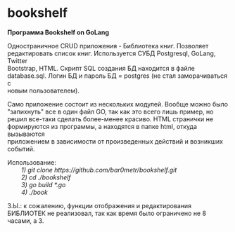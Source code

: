 # bookshelf
<strong>Программа Bookshelf on GoLang</strong></p>

<p>Одностраничное CRUD приложения - Библиотека книг. Позволяет редактировать список книг. Используется СУБД Postgresql, GoLang, Twitter<br />
Bootstrap, HTML. Скрипт SQL создания БД находится в файле database.sql. Логин БД и пароль БД = postgres (не стал заморачиваться с<br />
новым пользователем).</p>

<p>Само приложение состоит из нескольких модулей. Вообще можно было &quot;запихнуть&quot; все в один файл GO, так как это всего лишь пример, но<br />
решил все-таки сделать более-менее красиво. HTML странички не формируются из программы, а находятся в папке html, откуда вызываются<br />
приложением в зависимости от произведенных действий и возникших событий.</p>

<p>Использование:<br />
<em>&nbsp; &nbsp; &nbsp; &nbsp; 1) git clone https://github.com/bar0metr/bookshelf.git<br />
&nbsp; &nbsp; &nbsp; &nbsp; 2) cd ./bookshelf<br />
&nbsp; &nbsp; &nbsp; &nbsp; 3) go build *.go<br />
&nbsp; &nbsp; &nbsp; &nbsp; 4) ./book</em></p>

<p>З.Ы.: к сожалению, функции отображения и редактирования БИБЛИОТЕК не реализовал, так как время было ограничено не 8 часами, а 3.</p>


